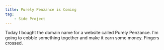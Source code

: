 ```yaml
---
title: Purely Penzance is Coming
tag:
    - Side Project
---
```


Today I bought the domain name for a website called Purely Penzance. I'm going to cobble something together and make it earn some money. Fingers crossed.
